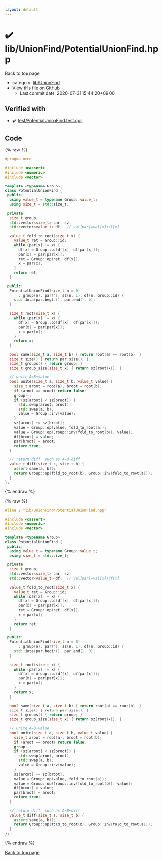 ```yaml
---
layout: default
---
```


<!-- mathjax config similar to math.stackexchange -->
<script type="text/javascript" async
  src="https://cdnjs.cloudflare.com/ajax/libs/mathjax/2.7.5/MathJax.js?config=TeX-MML-AM_CHTML">
</script>
<script type="text/x-mathjax-config">
  MathJax.Hub.Config({
    TeX: { equationNumbers: { autoNumber: "AMS" }},
    tex2jax: {
      inlineMath: [ ['$','$'] ],
      processEscapes: true
    },
    "HTML-CSS": { matchFontHeight: false },
    displayAlign: "left",
    displayIndent: "2em"
  });
</script>

<script type="text/javascript" src="https://cdnjs.cloudflare.com/ajax/libs/jquery/3.4.1/jquery.min.js"></script>
<script src="https://cdn.jsdelivr.net/npm/jquery-balloon-js@1.1.2/jquery.balloon.min.js" integrity="sha256-ZEYs9VrgAeNuPvs15E39OsyOJaIkXEEt10fzxJ20+2I=" crossorigin="anonymous"></script>
<script type="text/javascript" src="../../../assets/js/copy-button.js"></script>
<link rel="stylesheet" href="../../../assets/css/copy-button.css" />


# :heavy_check_mark: lib/UnionFind/PotentialUnionFind.hpp

<a href="../../../index.html">Back to top page</a>

* category: <a href="../../../index.html#d8ce77e7929e89891ebe5f859497af18">lib/UnionFind</a>
* <a href="{{ site.github.repository_url }}/blob/master/lib/UnionFind/PotentialUnionFind.hpp">View this file on GitHub</a>
    - Last commit date: 2020-07-31 15:44:20+09:00




## Verified with

* :heavy_check_mark: <a href="../../../verify/test/PotentialUnionFind.test.cpp.html">test/PotentialUnionFind.test.cpp</a>


## Code

<a id="unbundled"></a>
{% raw %}
```cpp
#pragma once

#include <cassert>
#include <numeric>
#include <vector>

template <typename Group>
class PotentialUnionFind {
 public:
  using value_t = typename Group::value_t;
  using size_t = std::size_t;

 private:
  size_t group;
  std::vector<size_t> par, sz;
  std::vector<value_t> df;  // val[par]=val[x]+df[x]

  value_t fold_to_root(size_t x) {
    value_t ret = Group::id;
    while (par[x] != x) {
      df[x] = Group::op(df[x], df[par[x]]);
      par[x] = par[par[x]];
      ret = Group::op(ret, df[x]);
      x = par[x];
    }
    return ret;
  }

 public:
  PotentialUnionFind(size_t n = 0)
      : group(n), par(n), sz(n, 1), df(n, Group::id) {
    std::iota(par.begin(), par.end(), 0);
  }

  size_t root(size_t x) {
    while (par[x] != x) {
      df[x] = Group::op(df[x], df[par[x]]);
      par[x] = par[par[x]];
      x = par[x];
    }
    return x;
  }

  bool same(size_t a, size_t b) { return root(a) == root(b); }
  size_t size() { return par.size(); }
  size_t groups() { return group; }
  size_t group_size(size_t x) { return sz[root(x)]; }

  // unite A=B+value
  bool unite(size_t a, size_t b, value_t value) {
    size_t aroot = root(a), broot = root(b);
    if (aroot == broot) return false;
    group--;
    if (sz[aroot] < sz[broot]) {
      std::swap(aroot, broot);
      std::swap(a, b);
      value = Group::inv(value);
    }
    sz[aroot] += sz[broot];
    value = Group::op(value, fold_to_root(a));
    value = Group::op(Group::inv(fold_to_root(b)), value);
    df[broot] = value;
    par[broot] = aroot;
    return true;
  }

  // return diff  such as A=B+diff
  value_t diff(size_t a, size_t b) {
    assert(same(a, b));
    return Group::op(fold_to_root(b), Group::inv(fold_to_root(a)));
  }
};
```
{% endraw %}

<a id="bundled"></a>
{% raw %}
```cpp
#line 2 "lib/UnionFind/PotentialUnionFind.hpp"

#include <cassert>
#include <numeric>
#include <vector>

template <typename Group>
class PotentialUnionFind {
 public:
  using value_t = typename Group::value_t;
  using size_t = std::size_t;

 private:
  size_t group;
  std::vector<size_t> par, sz;
  std::vector<value_t> df;  // val[par]=val[x]+df[x]

  value_t fold_to_root(size_t x) {
    value_t ret = Group::id;
    while (par[x] != x) {
      df[x] = Group::op(df[x], df[par[x]]);
      par[x] = par[par[x]];
      ret = Group::op(ret, df[x]);
      x = par[x];
    }
    return ret;
  }

 public:
  PotentialUnionFind(size_t n = 0)
      : group(n), par(n), sz(n, 1), df(n, Group::id) {
    std::iota(par.begin(), par.end(), 0);
  }

  size_t root(size_t x) {
    while (par[x] != x) {
      df[x] = Group::op(df[x], df[par[x]]);
      par[x] = par[par[x]];
      x = par[x];
    }
    return x;
  }

  bool same(size_t a, size_t b) { return root(a) == root(b); }
  size_t size() { return par.size(); }
  size_t groups() { return group; }
  size_t group_size(size_t x) { return sz[root(x)]; }

  // unite A=B+value
  bool unite(size_t a, size_t b, value_t value) {
    size_t aroot = root(a), broot = root(b);
    if (aroot == broot) return false;
    group--;
    if (sz[aroot] < sz[broot]) {
      std::swap(aroot, broot);
      std::swap(a, b);
      value = Group::inv(value);
    }
    sz[aroot] += sz[broot];
    value = Group::op(value, fold_to_root(a));
    value = Group::op(Group::inv(fold_to_root(b)), value);
    df[broot] = value;
    par[broot] = aroot;
    return true;
  }

  // return diff  such as A=B+diff
  value_t diff(size_t a, size_t b) {
    assert(same(a, b));
    return Group::op(fold_to_root(b), Group::inv(fold_to_root(a)));
  }
};

```
{% endraw %}

<a href="../../../index.html">Back to top page</a>

